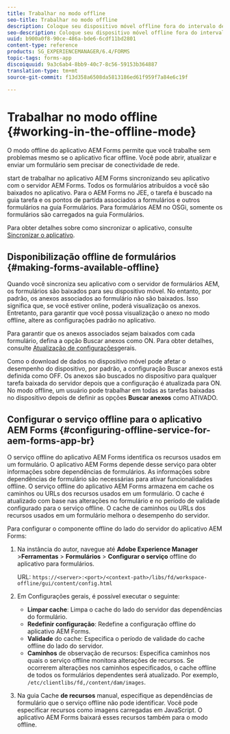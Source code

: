 ```yaml
---
title: Trabalhar no modo offline
seo-title: Trabalhar no modo offline
description: Coloque seu dispositivo móvel offline fora do intervalo de rede do AEM Forms ou em um modo completamente offline e trabalhe no aplicativo AEM Forms
seo-description: Coloque seu dispositivo móvel offline fora do intervalo de rede do AEM Forms ou em um modo completamente offline e trabalhe no aplicativo AEM Forms
uuid: b900a0f8-90ce-486a-bde6-6cdf11bd2801
content-type: reference
products: SG_EXPERIENCEMANAGER/6.4/FORMS
topic-tags: forms-app
discoiquuid: 9a3c6ab4-8bb9-40c7-8c56-59153b364887
translation-type: tm+mt
source-git-commit: f13d358a6508da5813186ed61f959f7a84e6c19f

---
```



# Trabalhar no modo offline {#working-in-the-offline-mode}

O modo offline do aplicativo AEM Forms permite que você trabalhe sem problemas mesmo se o aplicativo ficar offline. Você pode abrir, atualizar e enviar um formulário sem precisar de conectividade de rede.

start de trabalhar no aplicativo AEM Forms sincronizando seu aplicativo com o servidor AEM Forms. Todos os formulários atribuídos a você são baixados no aplicativo. Para o AEM Forms no JEE, o tarefa é buscado na guia tarefa e os pontos de partida associados a formulários e outros formulários na guia Formulários. Para formulários AEM no OSGi, somente os formulários são carregados na guia Formulários.

Para obter detalhes sobre como sincronizar o aplicativo, consulte [Sincronizar o aplicativo](/help/forms/using/sync-app.md).

## Disponibilização offline de formulários {#making-forms-available-offline}

Quando você sincroniza seu aplicativo com o servidor de formulários AEM, os formulários são baixados para seu dispositivo móvel. No entanto, por padrão, os anexos associados ao formulário não são baixados. Isso significa que, se você estiver online, poderá visualização os anexos. Entretanto, para garantir que você possa visualização o anexo no modo offline, altere as configurações padrão no aplicativo.

Para garantir que os anexos associados sejam baixados com cada formulário, defina a opção Buscar anexos como ON. Para obter detalhes, consulte [Atualização de configurações](/help/forms/using/update-general-settings.md)gerais.

Como o download de dados no dispositivo móvel pode afetar o desempenho do dispositivo, por padrão, a configuração Buscar anexos está definida como OFF. Os anexos são buscados no dispositivo para qualquer tarefa baixada do servidor depois que a configuração é atualizada para ON. No modo offline, um usuário pode trabalhar em todas as tarefas baixadas no dispositivo depois de definir as opções **Buscar anexos** como ATIVADO.

## Configurar o serviço offline para o aplicativo AEM Forms {#configuring-offline-service-for-aem-forms-app-br}

O serviço offline do aplicativo AEM Forms identifica os recursos usados em um formulário. O aplicativo AEM Forms depende desse serviço para obter informações sobre dependências de formulários. As informações sobre dependências de formulário são necessárias para ativar funcionalidades offline. O serviço offline do aplicativo AEM Forms armazena em cache os caminhos ou URLs dos recursos usados em um formulário. O cache é atualizado com base nas alterações no formulário e no período de validade configurado para o serviço offline. O cache de caminhos ou URLs dos recursos usados em um formulário melhora o desempenho do servidor.

Para configurar o componente offline do lado do servidor do aplicativo AEM Forms:

1. Na instância do autor, navegue até **Adobe Experience Manager** >**Ferramentas** > **Formulários** > **Configurar o serviço** offline do aplicativo para formulários.

   URL: `https://<server>:<port>/<context-path>/libs/fd/workspace-offline/gui/content/config.html`

1. Em Configurações gerais, é possível executar o seguinte:

   * **Limpar cache**: Limpa o cache do lado do servidor das dependências do formulário.
   * **Redefinir configuração**: Redefine a configuração offline do aplicativo AEM Forms.
   * **Validade** do cache: Especifica o período de validade do cache offline do lado do servidor.
   * **Caminhos** de observação de recursos: Especifica caminhos nos quais o serviço offline monitora alterações de recursos. Se ocorrerem alterações nos caminhos especificados, o cache offline de todos os formulários dependentes será atualizado. Por exemplo, `/etc/clientlibs/fd,/content/dam/images`.

1. Na guia Cache **de recursos** manual, especifique as dependências de formulário que o serviço offline não pode identificar. Você pode especificar recursos como imagens carregadas em JavaScript. O aplicativo AEM Forms baixará esses recursos também para o modo offline.
